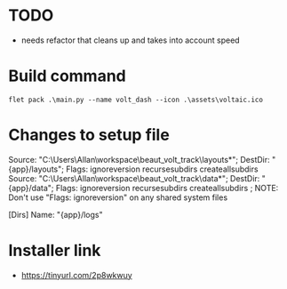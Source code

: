 # TODO
- needs refactor that cleans up and takes into account speed

# Build command
```
flet pack .\main.py --name volt_dash --icon .\assets\voltaic.ico
```
# Changes to setup file

Source: "C:\Users\Allan\workspace\beaut_volt_track\layouts\*"; DestDir: "{app}/layouts"; Flags: ignoreversion recursesubdirs createallsubdirs
Source: "C:\Users\Allan\workspace\beaut_volt_track\data\*"; DestDir: "{app}/data"; Flags: ignoreversion recursesubdirs createallsubdirs
; NOTE: Don't use "Flags: ignoreversion" on any shared system files

[Dirs]
Name: "{app}/logs"

# Installer link
- https://tinyurl.com/2p8wkwuy
